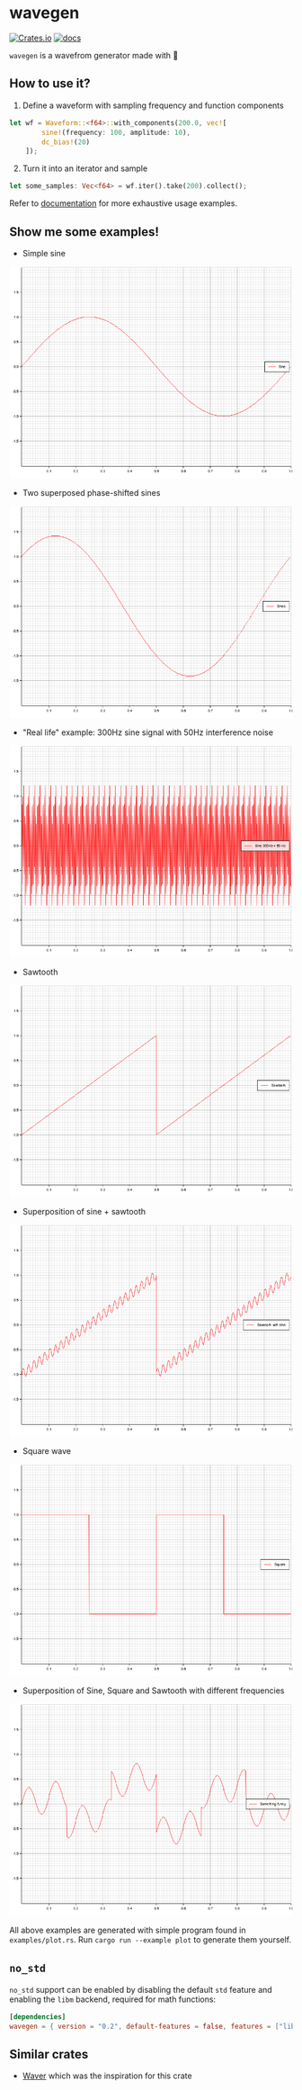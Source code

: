 # wavegen

[![Crates.io](https://img.shields.io/crates/v/wavegen)](https://crates.io/crates/wavegen)
[![docs](https://img.shields.io/docsrs/wavegen)](https://docs.rs/wavegen)

`wavegen` is a wavefrom generator made with 🦀

## How to use it?

1) Define a waveform with sampling frequency and function components

```rust
let wf = Waveform::<f64>::with_components(200.0, vec![
        sine!(frequency: 100, amplitude: 10),
        dc_bias!(20)
    ]);
```

2. Turn it into an iterator and sample

```rust
let some_samples: Vec<f64> = wf.iter().take(200).collect();
```

Refer to [documentation](https://docs.rs/wavegen) for more exhaustive usage examples.

## Show me some examples!

* Simple sine

![Sine plot](img/sine.png)

* Two superposed phase-shifted sines

![Superposed sines plot](img/sine_double.png)

* "Real life" example: 300Hz sine signal with 50Hz interference noise

![300_50_hz_sines](img/sines_300_50_hz.png)

* Sawtooth

![Sawtooth plot](img/sawtooth.png)

* Superposition of sine + sawtooth

![Sine and sawtooth superposed](img/sawtooth_sinesised.png)

* Square wave

![Square wave](img/square.png)

* Superposition of Sine, Square and Sawtooth with different frequencies

![Something funky](img/funky.png)

All above examples are generated with simple program found in `examples/plot.rs`. Run `cargo run --example plot` to generate them yourself.

## `no_std`

`no_std` support can be enabled by disabling the default `std` feature and enabling the `libm` backend, required for math functions:

```toml
[dependencies]
wavegen = { version = "0.2", default-features = false, features = ["libm"] }
```

## Similar crates
* [Waver](https://github.com/amrali/waver/) which was the inspiration for this crate
